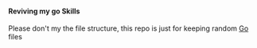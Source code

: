 #### Reviving my go Skills

Please don't my the file structure, this repo is just for keeping random [Go](https://go.dev/) files 